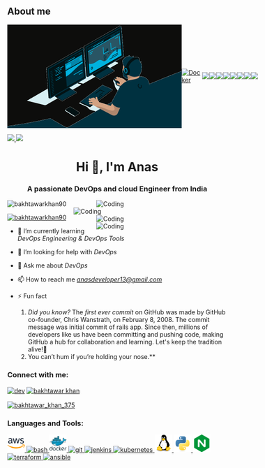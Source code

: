 ## About me 










<div style="display: flex; justify-content: space-between; align-items: center;">
  <img src="https://raw.githubusercontent.com/Potential17/Potential17/master/user%20(2).gif" alt="Github" style="max-width: 80%; width: 400px; height: auto;" /> <br>
 <a href="https://www.docker.com/" target="_blank">
    <img src="https://raw.githubusercontent.com/itsksaurabh/itsksaurabh/master/assets/docker.gif" alt="Docker" style="width: 100px; height: auto;" />
  </a> 
   <a href="https://www.linux.org/" target="_blanfalse" />
    <img src="https://www.vectorlogo.zone/logos/linux/linux-icon.svg"  height="100" />
  </a> 
   <a href="https://aws.amazon.com/" target="_blank" >
    <img src="https://upload.wikimedia.org/wikipedia/commons/thumb/9/93/Amazon_Web_Services_Logo.svg/2560px-Amazon_Web_Services_Logo.svg.png"  height="70" />
  </a> <br>
   <a href="https://kubernetes.io/" target="_blank" >
    <img src="https://raw.githubusercontent.com/itsksaurabh/itsksaurabh/master/assets/k8s.gif"  height="80" />
  </a>
  <a href="https://helm.sh/" target="_blank" >
    <img src="https://raw.githubusercontent.com/itsksaurabh/itsksaurabh/master/assets/helm.gif"  height="80" />
  </a> 
   <a href="https://docs.gitlab.com/ee/ci/" target="_blank" >
    <img src="https://raw.githubusercontent.com/itsksaurabh/itsksaurabh/master/assets/cicd.gif"  height="80" />
  </a>
  <a href="https://www.terraform.io/" target="_blank" >
    <img src="https://raw.githubusercontent.com/itsksaurabh/itsksaurabh/master/assets/terraform.gif" width="120" />
  </a>
   </a>
    <a href="https://www.jenkins.io/" target="_blank" >
    <img src="https://raw.githubusercontent.com/DARK-art108/ItsRitesh/master/assets/ll.png" height="80" />
  </a>
  <a href="https://www.ansible.com/" target="_blank" >
    <img src="https://www.vectorlogo.zone/logos/ansible/ansible-icon.svg"  height="80" />
  </a>
</div>
  
 <p float="left">
  <a href="https://grafana.com/" target="_blank" >
    <img src="https://raw.githubusercontent.com/itsksaurabh/itsksaurabh/master/assets/grafana.gif" height="80" />
  </a>
  <a href="https://prometheus.io/" target="_blank" >
    <img src="https://raw.githubusercontent.com/itsksaurabh/itsksaurabh/master/assets/prometheus.gif" height="80" />
  </a>

<h1 align="center">Hi 👋, I'm Anas </h1>
<h3 align="center">A passionate DevOps and cloud  Engineer from India</h3>
<img align="right" alt="Coding" width="300" src="https://liveimages.algoworks.com/new-algoworks/wp-content/uploads/2022/05/31103033/devOps-cloud-native.gif">
<img align="right" alt="Coding" width="352" src="https://simplecoding.dev/assets/devops.gif">
<img align="right" alt="Coding" width="300" src="https://www.hfsolutions.cl/assets/img/gifs/ilustracion-devops.gif">
<img align="right" alt="Coding" width="300" src="https://maraaverick.rbind.io/banners/nyan_docker_whale_gfycat.gif">
<p align="left"> <img src="https://komarev.com/ghpvc/?username=bakhtawarkhan90&label=Profile%20views&color=0e75b6&style=flat" alt="bakhtawarkhan90" /> </p>

<p align="left"> <a href="https://github.com/ryo-ma/github-profile-trophy"><img src="https://github-profile-trophy.vercel.app/?username=bakhtawarkhan90" alt="bakhtawarkhan90" /></a> </p>

- 🌱 I’m currently learning *DevOps Engineering & DevOps Tools*

- 🤝 I’m looking for help with *DevOps*

- 💬 Ask me about *DevOps*

- 📫 How to reach me *anasdeveloper13@gmail.com*

- ⚡ Fun fact
   1. *Did you know?* The *first ever commit* on GitHub was made by GitHub co-founder, Chris Wanstrath, on February 8, 2008. The commit message was initial commit of rails app. Since then, millions of 
      developers like us have been committing and pushing code, making GitHub a hub for collaboration and learning. Let's keep the tradition alive!🚀
   2.  You can’t hum if you’re holding your nose.**

<h3 align="left">Connect with me:</h3>
<p align="left">
<a href="https://dev.to/dev" target="blank"><img align="center" src="https://raw.githubusercontent.com/rahuldkjain/github-profile-readme-generator/master/src/images/icons/Social/devto.svg" alt="dev" height="30" width="40" /></a>
<a href="https://www.linkedin.com/in/anas-056b2b259/" target="blank"><img align="center" src="https://raw.githubusercontent.com/rahuldkjain/github-profile-readme-generator/master/src/images/icons/Social/linked-in-alt.svg" alt="bakhtawar khan" height="30" width="40" /></a>

<a href="https://www.instagram.com/chief.anas/" target="blank"><img align="center" src="https://raw.githubusercontent.com/rahuldkjain/github-profile-readme-generator/master/src/images/icons/Social/instagram.svg" alt="bakhtawar_khan_375" height="30" width="40" /></a>
</p>

<h3 align="left">Languages and Tools:</h3>
<p align="left">
  <a href="https://aws.amazon.com" target="_blank" rel="noreferrer"> 
    <img src="https://raw.githubusercontent.com/devicons/devicon/master/icons/amazonwebservices/amazonwebservices-original-wordmark.svg" alt="aws" width="40" height="40"/> 
  </a> 
  <a href="https://www.gnu.org/software/bash/" target="_blank" rel="noreferrer"> 
    <img src="https://www.vectorlogo.zone/logos/gnu_bash/gnu_bash-icon.svg" alt="bash" width="40" height="40"/> 
  </a> 
  <a href="https://www.docker.com/" target="_blank" rel="noreferrer"> 
    <img src="https://raw.githubusercontent.com/devicons/devicon/master/icons/docker/docker-original-wordmark.svg" alt="docker" width="40" height="40"/> 
  </a> 
  <a href="https://git-scm.com/" target="_blank" rel="noreferrer"> 
    <img src="https://www.vectorlogo.zone/logos/git-scm/git-scm-icon.svg" alt="git" width="40" height="40"/> 
  </a> 
  <a href="https://www.jenkins.io" target="_blank" rel="noreferrer"> 
    <img src="https://www.vectorlogo.zone/logos/jenkins/jenkins-icon.svg" alt="jenkins" width="40" height="40"/> 
  </a> 
  <a href="https://kubernetes.io" target="_blank" rel="noreferrer"> 
    <img src="https://www.vectorlogo.zone/logos/kubernetes/kubernetes-icon.svg" alt="kubernetes" width="40" height="40"/> 
  </a> 
  <a href="https://www.linux.org/" target="_blank" rel="noreferrer"> 
    <img src="https://raw.githubusercontent.com/devicons/devicon/master/icons/linux/linux-original.svg" alt="linux" width="40" height="40"/> 
  </a> 
  <a href="https://www.python.org" target="_blank" rel="noreferrer"> 
    <img src="https://raw.githubusercontent.com/devicons/devicon/master/icons/python/python-original.svg" alt="python" width="40" height="40"/> 
  </a> 
  <a href="https://www.nginx.com/" target="_blank" rel="noreferrer"> 
    <img src="https://raw.githubusercontent.com/devicons/devicon/master/icons/nginx/nginx-original.svg" alt="nginx" width="40" height="40"/> 
  </a>
  <a href="https://www.terraform.io/" target="_blank" rel="noreferrer"> 
    <img src="https://www.vectorlogo.zone/logos/terraformio/terraformio-icon.svg" alt="terraform" width="40" height="40"/> 
  </a>
  <a href="https://www.ansible.com/" target="_blank" rel="noreferrer"> 
    <img src="https://www.vectorlogo.zone/logos/ansible/ansible-icon.svg" alt="ansible" width="40" height="40"/> 
  </a>
</p>




